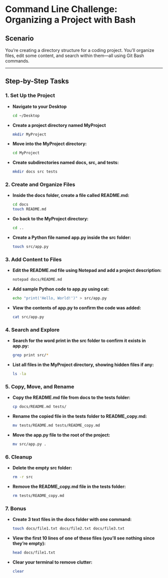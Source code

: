 # **Command Line Challenge: Organizing a Project with Bash**

## **Scenario**
You’re creating a directory structure for a coding project. You’ll organize files, edit some content, and search within them—all using Git Bash commands.

---

## **Step-by-Step Tasks**

### **1. Set Up the Project**
- **Navigate to your Desktop**
   
   ```bash
   cd ~/Desktop
   
- **Create a project directory named MyProject**
   
   ```bash
   mkdir MyProject

- **Move into the MyProject directory:**
  
   ```bash
   cd MyProject

- **Create subdirectories named docs, src, and tests:**
   
   ```bash
   mkdir docs src tests

### **2. Create and Organize Files** 
- **Inside the docs folder, create a file called README.md:**
   
   ```bash
   cd docs
   touch README.md
  
- **Go back to the MyProject directory:**
   
   ```bash
   cd ..

- **Create a Python file named app.py inside the src folder:**
   
   ```bash
   touch src/app.py

### **3. Add Content to Files**
- **Edit the README.md file using Notepad and add a project description:**
   
   ```bash
   notepad docs/README.md

- **Add sample Python code to app.py using cat:**
   
   ```bash
   echo "print('Hello, World!')" > src/app.py

- **View the contents of app.py to confirm the code was added:**
   
   ```bash
   cat src/app.py

### **4. Search and Explore**
- **Search for the word print in the src folder to confirm it exists in app.py:**
   
   ```bash
   grep print src/*

- **List all files in the MyProject directory, showing hidden files if any:**
   
   ```bash
   ls -la

### **5. Copy, Move, and Rename**
- **Copy the README.md file from docs to the tests folder:**
   
   ```bash
   cp docs/README.md tests/

- **Rename the copied file in the tests folder to README_copy.md:**
   
   ```bash
   mv tests/README.md tests/README_copy.md

- **Move the app.py file to the root of the project:**
   
   ```bash
   mv src/app.py .

### **6. Cleanup**
- **Delete the empty src folder:**
   
   ```bash
   rm -r src

- **Remove the README_copy.md file in the tests folder:**
   
   ```bash
   rm tests/README_copy.md

### **7. Bonus**
- **Create 3 text files in the docs folder with one command:**
   
   ```bash
   touch docs/file1.txt docs/file2.txt docs/file3.txt

- **View the first 10 lines of one of these files (you’ll see nothing since they’re empty):**
   
   ```bash
   head docs/file1.txt

- **Clear your terminal to remove clutter:**
   
   ```bash
   clear
